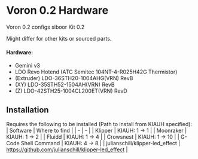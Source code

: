 # Voron 0.2 Hardware
Voron 0.2 configs 
siboor Kit 0.2

Might differ for other kits or sourced parts.

#### Hardware:
 - Gemini v3
 - LDO Revo Hotend (ATC Semitec 104NT-4-R025H42G Thermistor)
 - (Extruder) LDO-36STH20-1004AHG(VRN) RevB
 - (XY) LDO-35STH52-1504AH(VRN) RevB
 - (Z) LDO-42STH25-1004CL200ET(VRN) RevD

## Installation
Requires the following to be installed (Path to install from KIAUH specified):
| Software | Where to find |
| - | - |
| Klipper | KIAUH: 1 -> 1 |
| Moonraker | KIAUH: 1 -> 2 |
| Fluidd | KIAUH: 1 -> 4 |
| Crowsnest | KIAUH: 1 -> 10 |
| G-Code Shell Command | KIAUH: 4 -> 8 |
| julianschill/klipper-led_effect | https://github.com/julianschill/klipper-led_effect |
